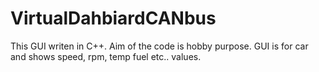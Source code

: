 # VirtualDahbiardCANbus

This GUI writen in C++. Aim of the code is hobby purpose. GUI  is for car and shows speed, rpm, temp fuel etc.. values.
